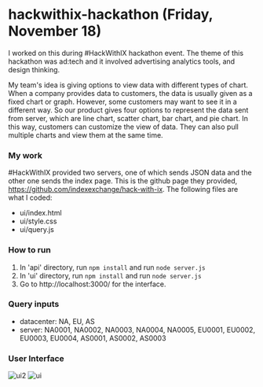 # hackwithix-hackathon (Friday, November 18)
I worked on this during #HackWithIX hackathon event. The theme of this hackathon was ad:tech and it involved advertising analytics tools, and design thinking.

My team's idea is giving options to view data with different types of chart. When a company provides data to customers, the data is usually given as a fixed chart or graph. However, some customers may want to see it in a different way. So our product gives four options to represent the data sent from server, which are line chart, scatter chart, bar chart, and pie chart. In this way, customers can customize the view of data. They can also pull multiple charts and view them at the same time.


### My work
\#HackWithIX provided two servers, one of which sends JSON data and the other one sends the index page. This is the github page they provided, https://github.com/indexexchange/hack-with-ix.
The following files are what I coded:
- ui/index.html
- ui/style.css
- ui/query.js


### How to run
1. In 'api' directory, run `npm install` and run `node server.js`
2. In 'ui' directory, run `npm install` and run `node server.js`
3. Go to http://localhost:3000/ for the interface.


### Query inputs
- datacenter: NA, EU, AS
- server: NA0001, NA0002, NA0003, NA0004, NA0005, EU0001, EU0002, EU0003, EU0004, AS0001, AS0002, AS0003


### User Interface
![ui2](https://cloud.githubusercontent.com/assets/16660829/20610553/5573457a-b269-11e6-93db-9b16dc58822a.png)
![ui](https://cloud.githubusercontent.com/assets/16660829/20610507/c65d0eca-b268-11e6-91e2-b187147e71bb.png)
